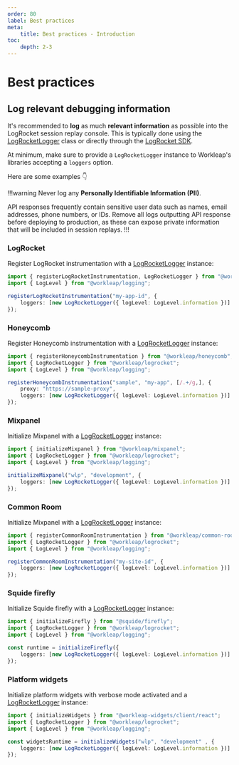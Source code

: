 ```yaml
---
order: 80
label: Best practices
meta:
    title: Best practices - Introduction
toc:
    depth: 2-3
---
```


# Best practices

## Log relevant debugging information

It's recommended to **log** as much **relevant information** as possible into the LogRocket session replay console. This is typically done using the [LogRocketLogger](./reference/LogRocketLogger.md) class or directly through the [LogRocket SDK](https://docs.logrocket.com/reference/console).

At minimum, make sure to provide a `LogRocketLogger` instance to Workleap's libraries accepting a `loggers` option.

Here are some examples :point_down:

!!!warning
Never log any **Personally Identifiable Information (PII)**.

API responses frequently contain sensitive user data such as names, email addresses, phone numbers, or IDs. Remove all logs outputting API response before deploying to production, as these can expose private information that will be included in session replays.
!!!

### LogRocket

Register LogRocket instrumentation with a [LogRocketLogger](./reference/LogRocketLogger.md) instance:

```ts !#5
import { registerLogRocketInstrumentation, LogRocketLogger } from "@workleap/logrocket";
import { LogLevel } from "@workleap/logging";

registerLogRocketInstrumentation("my-app-id", {
    loggers: [new LogRocketLogger({ logLevel: LogLevel.information })]
});
```

### Honeycomb

Register Honeycomb instrumentation with a [LogRocketLogger](./reference/LogRocketLogger.md) instance:

```ts !#7
import { registerHoneycombInstrumentation } from "@workleap/honeycomb";
import { LogRocketLogger } from "@workleap/logrocket";
import { LogLevel } from "@workleap/logging";

registerHoneycombInstrumentation("sample", "my-app", [/.+/g,], {
    proxy: "https://sample-proxy",
    loggers: [new LogRocketLogger({ logLevel: LogLevel.information })]
});
```

### Mixpanel

Initialize Mixpanel with a [LogRocketLogger](./reference/LogRocketLogger.md) instance:

```ts !#6
import { initializeMixpanel } from "@workleap/mixpanel";
import { LogRocketLogger } from "@workleap/logrocket";
import { LogLevel } from "@workleap/logging";

initializeMixpanel("wlp", "development", {
    loggers: [new LogRocketLogger({ logLevel: LogLevel.information })]
});
```

### Common Room

Initialize Mixpanel with a [LogRocketLogger](./reference/LogRocketLogger.md) instance:

```ts !#6
import { registerCommonRoomInstrumentation } from "@workleap/common-room";
import { LogRocketLogger } from "@workleap/logrocket";
import { LogLevel } from "@workleap/logging";

registerCommonRoomInstrumentation("my-site-id", {
    loggers: [new LogRocketLogger({ logLevel: LogLevel.information })]
});
```

### Squide firefly

Initialize Squide firefly with a [LogRocketLogger](./reference/LogRocketLogger.md) instance:

```ts !#6
import { initializeFirefly } from "@squide/firefly";
import { LogRocketLogger } from "@workleap/logrocket";
import { LogLevel } from "@workleap/logging";

const runtime = initializeFirefly({
    loggers: [new LogRocketLogger({ logLevel: LogLevel.information })]
});
```

### Platform widgets

Initialize platform widgets with verbose mode activated and a [LogRocketLogger](./reference/LogRocketLogger.md) instance:

```ts !#6
import { initializeWidgets } from "@workleap-widgets/client/react";
import { LogRocketLogger } from "@workleap/logrocket";
import { LogLevel } from "@workleap/logging";

const widgetsRuntime = initializeWidgets("wlp", "development" , {
    loggers: [new LogRocketLogger({ logLevel: LogLevel.information })]
});
```
